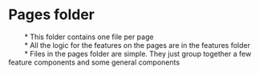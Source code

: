 # Pages folder

&emsp;&emsp; * This folder contains one file per page\
&emsp;&emsp; * All the logic for the features on the pages are in the features folder\
&emsp;&emsp; * Files in the pages folder are simple. They just group together a few feature components and some general components
